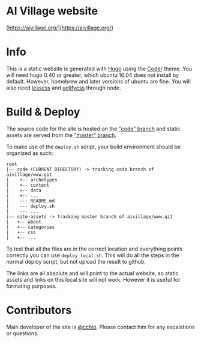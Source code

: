 # AI Village website
[https://aivillage.org/](https://aivillage.org/)

# Info
This is a static website is generated with [Hugo](https://gohugo.io/) using the [Coder](https://github.com/luizdepra/hugo-coder/) theme. You will need hugo 0.40 or greater, which ubuntu 16.04 does not install by default. However, homebrew and later versions of ubuntu are fine. You will also need [lesscss](http://lesscss.org/) and [uglifycss](https://github.com/fmarcia/UglifyCSS) through node.

# Build & Deploy
The source code for the site is hosted on the ["code" branch](https://github.com/aivillage/www/tree/code) and static assets are served from the ["master" branch](https://github.com/aivillage/www/tree/master).

To make use of the `deploy.sh` script, your build environment should be organized as such:

```
root
|-- code (CURRENT DIRECTORY) -> tracking code branch of aivillage/www.git
|    +-- archetypes 
|    +-- content
|    +-- data
|    +-- ...
|    --- README.md
|    --- deploy.sh
|    --- ...
|-- site-assets -> tracking master branch of aivillage/www.git
|   +-- about
|   +-- categories
|   +-- css
|   +-- ...
```

To test that all the files are in the correct location and everything points correctly you can use `deploy_local.sh`. This will do all the steps in the normal deploy script, but not upload the result to github. 

The links are all absolute and will point to the actual website, so static assets and links on this local site will not work. However it is useful for formating purposes. 

# Contributors
Main developer of the site is [@cchio](https://github.com/cchio). Please contact him for any escalations or questions.